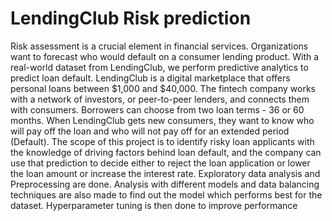 # LendingClub Risk prediction
Risk assessment is a crucial element in financial services. Organizations want to forecast who would default on a consumer lending product. With a real-world dataset from LendingClub, we perform predictive analytics to predict loan default. LendingClub is a digital marketplace that offers personal loans between $1,000 and $40,000. The fintech company works with a network of investors, or peer-to-peer lenders, and connects them with consumers. Borrowers can choose from two loan terms - 36 or 60 months. When LendingClub gets new consumers, they want to know who will pay off the loan and who will not pay off for an extended period (Default). The scope of this project is to identify risky loan applicants with the knowledge of driving factors behind loan default, and the company can use that prediction to decide either to reject the loan application or lower the loan amount or increase the interest rate.
Exploratory data analysis and Preprocessing are done. Analysis with different models and data balancing techniques are also made to find out the model which performs best for the dataset. Hyperparameter tuning is then done to improve performance
